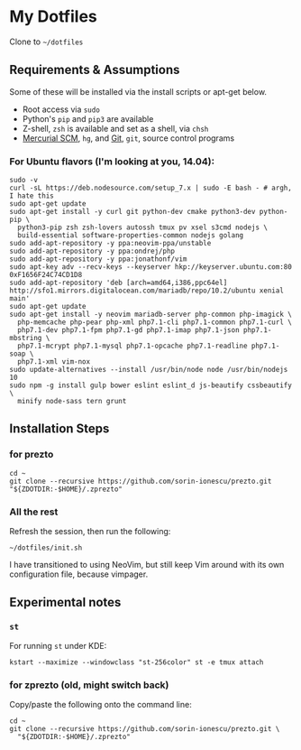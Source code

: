 # My Dotfiles

Clone to `~/dotfiles`

## Requirements & Assumptions

Some of these will be installed via the install scripts or apt-get below.

* Root access via `sudo`
* Python's `pip` and `pip3` are available
* Z-shell, `zsh` is available and set as a shell, via `chsh`
* [Mercurial SCM][], `hg`, and [Git][], `git`, source control programs

### For Ubuntu flavors (I'm looking at you, 14.04):

    sudo -v
    curl -sL https://deb.nodesource.com/setup_7.x | sudo -E bash - # argh, I hate this
    sudo apt-get update
    sudo apt-get install -y curl git python-dev cmake python3-dev python-pip \
      python3-pip zsh zsh-lovers autossh tmux pv xsel s3cmd nodejs \
      build-essential software-properties-common nodejs golang
    sudo add-apt-repository -y ppa:neovim-ppa/unstable
    sudo add-apt-repository -y ppa:ondrej/php
    sudo add-apt-repository -y ppa:jonathonf/vim
    sudo apt-key adv --recv-keys --keyserver hkp://keyserver.ubuntu.com:80 0xF1656F24C74CD1D8
    sudo add-apt-repository 'deb [arch=amd64,i386,ppc64el] http://sfo1.mirrors.digitalocean.com/mariadb/repo/10.2/ubuntu xenial main'
    sudo apt-get update
    sudo apt-get install -y neovim mariadb-server php-common php-imagick \
      php-memcache php-pear php-xml php7.1-cli php7.1-common php7.1-curl \
      php7.1-dev php7.1-fpm php7.1-gd php7.1-imap php7.1-json php7.1-mbstring \
      php7.1-mcrypt php7.1-mysql php7.1-opcache php7.1-readline php7.1-soap \
      php7.1-xml vim-nox
    sudo update-alternatives --install /usr/bin/node node /usr/bin/nodejs 10
    sudo npm -g install gulp bower eslint eslint_d js-beautify cssbeautify \
      minify node-sass tern grunt

## Installation Steps

### for prezto


    cd ~
    git clone --recursive https://github.com/sorin-ionescu/prezto.git "${ZDOTDIR:-$HOME}/.zprezto"

### All the rest

Refresh the session, then run the following:

    ~/dotfiles/init.sh

I have transitioned to using NeoVim, but still keep Vim around with its own
configuration file, because vimpager.

## Experimental notes

### `st`

For running `st` under KDE:

    kstart --maximize --windowclass "st-256color" st -e tmux attach

### for zprezto (old, might switch back)

Copy/paste the following onto the command line:

    cd ~
    git clone --recursive https://github.com/sorin-ionescu/prezto.git \
      "${ZDOTDIR:-$HOME}/.zprezto"

[Mercurial SCM]: http://mercurial.selenic.com
[Git]: http://git-scm.com

